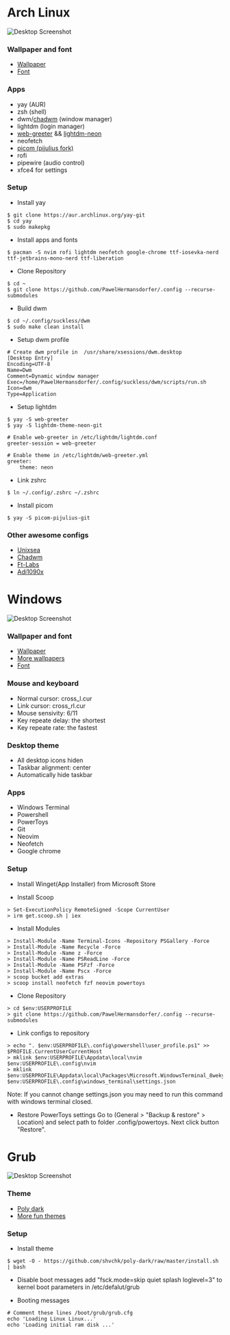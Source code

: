 # Arch Linux
![Desktop Screenshot](/images/linux.png "Linux screenshot")

### Wallpaper and font
- [Wallpaper][Linux wallpaper]
- [Font][Linux font]

### Apps
 - yay (AUR) 
 - zsh (shell)
 - dwm/[chadwm][Chadwm] (window manager)
 - lightdm (login manager)
 - [web-greeter][web_greeter] && [lightdm-neon][lightdm_theme]
 - neofetch
 - [picom (pijulius fork)][picom]
 - rofi
 - pipewire (audio control)
 - xfce4 for settings

### Setup
 - Install yay
```console
$ git clone https://aur.archlinux.org/yay-git
$ cd yay 
$ sudo makepkg
```

 - Install apps and fonts
```console
$ pacman -S nvim rofi lightdm neofetch google-chrome ttf-iosevka-nerd ttf-jetbrains-mono-nerd ttf-liberation
```

 - Clone Repository
```console
$ cd ~
$ git clone https://github.com/PawelHermansdorfer/.config --recurse-submodules
```

 - Build dwm
```console
$ cd ~/.config/suckless/dwm
$ sudo make clean install
```

 - Setup dwm profile
```console
# Create dwm profile in  /usr/share/xsessions/dwm.desktop  
[Desktop Entry]
Encoding=UTF-8
Name=Dwm
Comment=Dynamic window manager
Exec=/home/PawelHermansdorfer/.config/suckless/dwm/scripts/run.sh
Icon=dwm
Type=Application
```

- Setup lightdm
```console
$ yay -S web-greeter
$ yay -S lightdm-theme-neon-git
```
```
# Enable web-greeter in /etc/lightdm/lightdm.conf
greeter-session = web-greeter
```
```
# Enable theme in /etc/lightdm/web-greeter.yml
greeter:
    theme: neon
```

 - Link zshrc
```console
$ ln ~/.config/.zshrc ~/.zshrc
```
 - Install picom
```console
$ yay -S picom-pijulius-git
```

### Other awesome configs
 - [Unixsea][Unixsea]
 - [Chadwm][Chadwm]
 - [Ft-Labs][Ft-Labs]
 - [Adi1090x][Adi1090x]


# Windows
![Desktop Screenshot](/images/windows.png "Windows screenshot")

### Wallpaper and font
- [Wallpaper][Windows wallpaper]
- [More wallpapers][Windows more wallpapers]
- [Font][Windows Font]

### Mouse and keyboard
- Normal cursor: cross_l.cur
- Link cursor: cross_rl.cur
- Mouse sensivity: 6/11
- Key repeate delay: the shortest
- Key repeate rate: the fastest

### Desktop theme
 - All desktop icons hiden
 - Taskbar alignment: center
 - Automatically hide taskbar

### Apps
 - Windows Terminal
 - Powershell
 - PowerToys
 - Git
 - Neovim
 - Neofetch
 - Google chrome

### Setup
 - Install Winget(App Installer) from Microsoft Store

 - Install Scoop
```console
> Set-ExecutionPolicy RemoteSigned -Scope CurrentUser
> irm get.scoop.sh | iex
```

- Install Modules
```console
> Install-Module -Name Terminal-Icons -Repository PSGallery -Force
> Install-Module -Name Recycle -Force
> Install-Module -Name z -Force
> Install-Module -Name PSReadLine -Force
> Install-Module -Name PSFzf -Force
> Install-Module -Name Pscx -Force
> scoop bucket add extras
> scoop install neofetch fzf neovim powertoys
```

 - Clone Repository
```console
> cd $env:USERPROFILE
> git clone https://github.com/PawelHermansdorfer/.config --recurse-submodules
```

 - Link configs to repository
```console
> echo ". $env:USERPROFILE\.config\powershell\user_profile.ps1" >> $PROFILE.CurrentUserCurrentHost
> mklink $env:USERPROFILE\Appdata\local\nvim $env:USERPROFILE\.config\nvim
> mklink $env:USERPROFILE\Appdata\local\Packages\Microsoft.WindowsTerminal_8wekyb3d8bbwe\LocalState\settings.json $env:USERPROFILE\.config\windows_terminal\settings.json
```
Note: If you cannot change settings.json you may need to run this command with windows terminal closed.

 - Restore PowerToys settings
Go to (General > "Backup & restore" > Location) and select path to folder .config/powertoys. Next click button "Restore".


# Grub
![Desktop Screenshot](/images/grub.png "Windows screenshot")

### Theme
 - [Poly dark][grub_theme]
 - [More fun themes][mode_grub_themes]

### Setup
- Install theme
```console
$ wget -O - https://github.com/shvchk/poly-dark/raw/master/install.sh | bash
```

- Disable boot messages
add "fsck.mode=skip quiet splash loglevel=3" to kernel boot parameters in /etc/defalut/grub

 - Booting messages
```
# Comment these lines /boot/grub/grub.cfg
echo 'Loading Linux Linux...'
echo 'Loading initial ram disk ...'
```

[Windows font]: https://github.com/ryanoasis/nerd-fonts/blob/master/patched-fonts/LiberationMono/complete/Literation%20Mono%20Nerd%20Font%20Complete%20Mono.ttf
[Windows wallpaper]: https://wallpapercave.com/w/wp11596702
[Windows more wallpapers]: https://wallpapercave.com/darkwood-game-wallpapers

[Linux wallpaper]: https://www.deviantart.com/grivetart/art/iPad-Pro-Procreate-test-607332295
[Linux font]: https://archlinux.org/packages/community/any/ttf-liberation-mono-nerd/
[web_greeter]: https://github.com/JezerM/web-greeter
[lightdm_theme]: https://github.com/hertg/lightdm-neon
[picom]: https://github.com/pijulius/picom

[Unixsea]: https://github.com/unixsea/dotfiles/tree/master/.config
[Chadwm]: https://github.com/siduck/chadwm/blob/main/chadwm/config.def.h
[Ft-Labs]: https://github.com/FT-Labs/dotfiles
[adi1090x]: https://github.com/adi1090x/widgets

[grub_theme]: https://github.com/shvchk/poly-dark
[mode_grub_themes]: https://github.com/RomjanHossain/Grub-Themes

